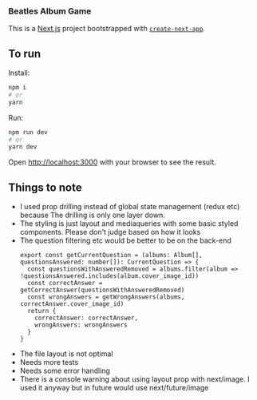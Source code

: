 ### Beatles Album Game

This is a [Next.js](https://nextjs.org/) project bootstrapped with [`create-next-app`](https://github.com/vercel/next.js/tree/canary/packages/create-next-app).

## To run

Install:

```bash
npm i
# or
yarn
```

Run:

```bash
npm run dev
# or
yarn dev
```

Open [http://localhost:3000](http://localhost:3000) with your browser to see the result.


## Things to note

- I used prop drilling instead of global state management (redux etc) because The drilling is only one layer down.
- The styling is just layout and mediaqueries with some basic styled components. Please don't judge based on how it looks
- The question filtering etc would be better to be on the back-end
  ```
  export const getCurrentQuestion = (albums: Album[], questionsAnswered: number[]): CurrentQuestion => {
    const questionsWithAnsweredRemoved = albums.filter(album => !questionsAnswered.includes(album.cover_image_id))
    const correctAnswer = getCorrectAnswer(questionsWithAnsweredRemoved)
    const wrongAnswers = getWrongAnswers(albums, correctAnswer.cover_image_id)
    return {
      correctAnswer: correctAnswer,
      wrongAnswers: wrongAnswers
    }
  }

- The file layout is not optimal
- Needs more tests
- Needs some error handling
- There is a console warning about using layout prop with next/image. I used it anyway but in future would use next/future/image
